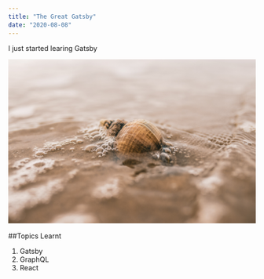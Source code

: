 ```yaml
---
title: "The Great Gatsby"
date: "2020-08-08"
---
```


I just started learing Gatsby 

![Shell](./shell.jpg)

##Topics Learnt

1. Gatsby
2. GraphQL
3. React